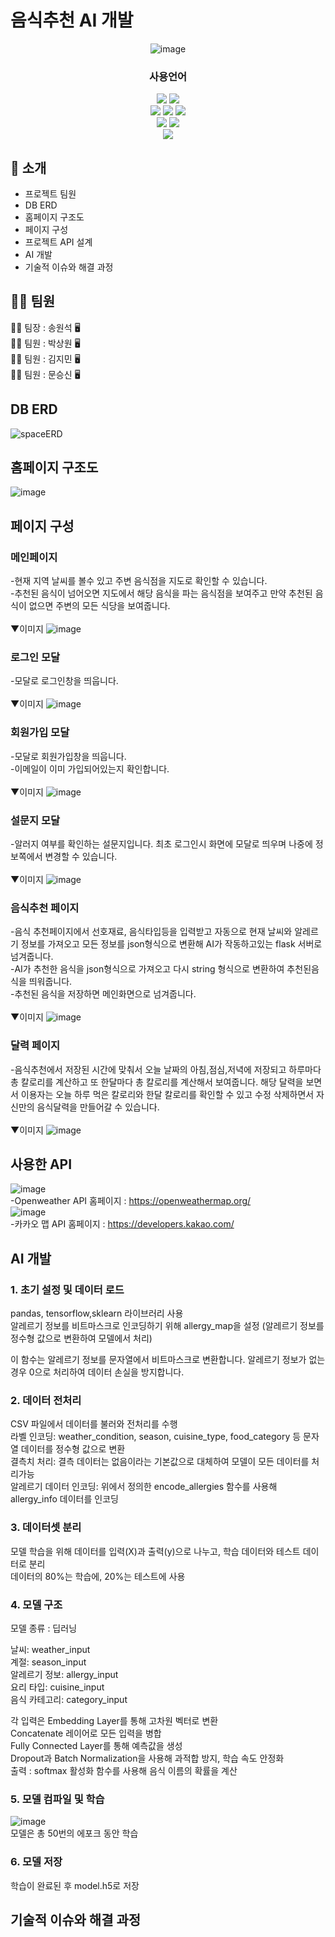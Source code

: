 ### <h1>음식추천 AI 개발</h1>
<div align="center">

<!-- logo -->
![image](https://github.com/user-attachments/assets/3f6b27a3-8231-4318-8b24-9b88950d4b96)



### 사용언어

 <img src="https://img.shields.io/badge/spring-%236DB33F.svg?&style=for-the-badge&logo=spring&logoColor=white" >
  <img src="https://img.shields.io/badge/javascript-%23F7DF1E.svg?&style=for-the-badge&logo=javascript&logoColor=black" />
<br>
  <img src="https://img.shields.io/badge/java-%23007396.svg?&style=for-the-badge&logo=java&logoColor=white" />
  <img src="https://img.shields.io/badge/python-%233776AB.svg?&style=for-the-badge&logo=python&logoColor=white" />
  <img src="https://img.shields.io/badge/html5-%23E34F26.svg?&style=for-the-badge&logo=html5&logoColor=white" />
<br>
  <img src="https://img.shields.io/badge/mysql-%234479A1.svg?&style=for-the-badge&logo=mysql&logoColor=white" />
  <img src="https://img.shields.io/badge/css3-%231572B6.svg?&style=for-the-badge&logo=css3&logoColor=white" />
<br/> <img src="https://img.shields.io/badge/프로젝트 기간-2024.06.02~2024.11.07-green?style=flat&logo=&logoColor=white" />

</div> 

## 📝 소개
- 프로젝트 팀원
- DB ERD
- 홈페이지 구조도
- 페이지 구성
- 프로젝트 API 설계
- AI 개발
- 기술적 이슈와 해결 과정


## 👨‍🎓 팀원
👨‍🎓 팀장 : 송원석 🖥️ <br>
🙎‍♂️ 팀원 : 박상원 🖥️ <br>
🙎‍♂️ 팀원 : 김지민 🖥️ <br>
🙎‍♂️ 팀원 : 문승신 🖥️ <br>

## DB ERD
![spaceERD](https://github.com/user-attachments/assets/0a3d5949-a3ed-48f1-9644-fad511fa2f14)

## 홈페이지 구조도
![image](https://github.com/user-attachments/assets/fc4c1e76-1e99-48e4-9a30-2a143686ac14)

## 페이지 구성
### 메인페이지<br>
-현재 지역 날씨를 볼수 있고 주변 음식점을 지도로 확인할 수 있습니다.<br>
-추천된 음식이 넘어오면 지도에서 해당 음식을 파는 음식점을 보여주고 만약 추천된 음식이 없으면 주변의 모든 식당을 보여줍니다.<br><br>
▼이미지
![image](https://github.com/user-attachments/assets/fa750d44-a135-44d7-8fa8-4b1a0bad3f74)<br>
### 로그인 모달
-모달로 로그인창을 띄웁니다.<br><br>
▼이미지
![image](https://github.com/user-attachments/assets/0ac26d3e-5537-41a3-912b-f654bcc8f2f1)<br>
### 회원가입 모달
-모달로 회원가입창을 띄웁니다.<br>
-이메일이 이미 가입되어있는지 확인합니다.<br><br>
▼이미지
![image](https://github.com/user-attachments/assets/720cb68e-89bc-4955-ba7a-1c871dcfba48)<br>
### 설문지 모달
-알러지 여부를 확인하는 설문지입니다. 최초 로그인시 화면에 모달로 띄우며 나중에 정보쪽에서 변경할 수 있습니다.<br><br>
▼이미지
![image](https://github.com/user-attachments/assets/e2ca0eb2-b8b8-43f6-bb46-5d22c073e7e3)<br>
### 음식추천 페이지
-음식 추천페이지에서 선호재료, 음식타입등을 입력받고 자동으로 현재 날씨와 알레르기 정보를 가져오고 모든 정보를 json형식으로 변환해 AI가 작동하고있는 flask 서버로 넘겨줍니다.<br>
-AI가 추천한 음식을 json형식으로 가져오고 다시 string 형식으로 변환하여 추천된음식을 띄워줍니다.<br>
-추천된 음식을 저장하면 메인화면으로 넘겨줍니다.<br><br>
▼이미지
![image](https://github.com/user-attachments/assets/23f7ec70-6871-4566-8b3a-1692e4bcd977)<br>
### 달력 페이지
-음식추천에서 저장된 시간에 맞춰서 오늘 날짜의 아침,점심,저녁에 저장되고 하루마다 총 칼로리를 계산하고 또 한달마다 총 칼로리를 계산해서 보여줍니다. 해당 달력을 보면서 이용자는 오늘 하루 먹은 칼로리와 한달 칼로리를 확인할 수 있고 수정 삭제하면서 자신만의 음식달력을 만들어갈 수 있습니다.<br><br>
▼이미지
![image](https://github.com/user-attachments/assets/e8acb8c6-ec37-42b9-b264-ab643624e2d6)<br>

## 사용한 API
![image](https://github.com/user-attachments/assets/32c8f3ad-a8a6-4d1f-b76f-42dda67442d2)<br>
-Openweather API 홈페이지 : https://openweathermap.org/<br>
![image](https://github.com/user-attachments/assets/84ae64a3-edbb-49ba-a903-9c367331272a)<br>
-카카오 맵 API 홈페이지 : https://developers.kakao.com/<br>




## AI 개발
### 1. 초기 설정 및 데이터 로드
pandas, tensorflow,sklearn 라이브러리 사용<br>
알레르기 정보를 비트마스크로 인코딩하기 위해 allergy_map을 설정 (알레르기 정보를 정수형 값으로 변환하여 모델에서 처리)<br>

이 함수는 알레르기 정보를 문자열에서 비트마스크로 변환합니다. 알레르기 정보가 없는 경우 0으로 처리하여 데이터 손실을 방지합니다.<br>

### 2. 데이터 전처리
CSV 파일에서 데이터를 불러와 전처리를 수행<br>
라벨 인코딩: weather_condition, season, cuisine_type, food_category 등 문자열 데이터를 정수형 값으로 변환<br>
결측치 처리: 결측 데이터는 없음이라는 기본값으로 대체하여 모델이 모든 데이터를 처리가능<br>
알레르기 데이터 인코딩: 위에서 정의한 encode_allergies 함수를 사용해 allergy_info 데이터를 인코딩<br>
### 3. 데이터셋 분리
모델 학습을 위해 데이터를 입력(X)과 출력(y)으로 나누고, 학습 데이터와 테스트 데이터로 분리<br>
데이터의 80%는 학습에, 20%는 테스트에 사용<br>
### 4. 모델 구조
모델 종류 : 딥러닝<br>

날씨: weather_input<br>
계절: season_input<br>
알레르기 정보: allergy_input<br>
요리 타입: cuisine_input<br>
음식 카테고리: category_input<br>

각 입력은 Embedding Layer를 통해 고차원 벡터로 변환<br>
Concatenate 레이어로 모든 입력을 병합<br>
Fully Connected Layer를 통해 예측값을 생성<br>
Dropout과 Batch Normalization을 사용해 과적합 방지, 학습 속도 안정화<br>
출력 : softmax 활성화 함수를 사용해 음식 이름의 확률을 계산<br>
### 5. 모델 컴파일 및 학습
![image](https://github.com/user-attachments/assets/71bde272-bd64-4395-8971-9f56743bf344)<br>
모델은 총 50번의 에포크 동안 학습

### 6. 모델 저장
학습이 완료된 후 model.h5로 저장

## 기술적 이슈와 해결 과정




